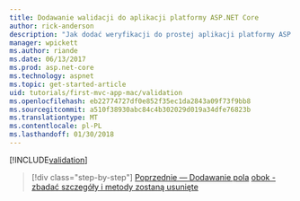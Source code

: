 ```yaml
---
title: Dodawanie walidacji do aplikacji platformy ASP.NET Core
author: rick-anderson
description: "Jak dodać weryfikacji do prostej aplikacji platformy ASP.NET Core."
manager: wpickett
ms.author: riande
ms.date: 06/13/2017
ms.prod: asp.net-core
ms.technology: aspnet
ms.topic: get-started-article
uid: tutorials/first-mvc-app-mac/validation
ms.openlocfilehash: eb22774727df0e852f35ec1da2843a09f73f9bb8
ms.sourcegitcommit: a510f38930abc84c4b302029d019a34dfe76823b
ms.translationtype: MT
ms.contentlocale: pl-PL
ms.lasthandoff: 01/30/2018
---
```

[!INCLUDE[validation](../../includes/mvc-intro/validation.md)]

>[!div class="step-by-step"]
[Poprzednie — Dodawanie pola](new-field.md)
[obok - zbadać szczegóły i metody zostaną usunięte](xref:tutorials/first-mvc-app/details)


